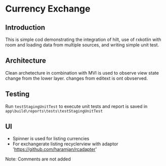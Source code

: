 # Currency Exchange

## Introduction

This is simple cod demonstrating the integration of hilt, use of rxkotlin with room and loading data from multiple sources, and writing simple unit test. 

## Architecture
Clean archetecture in combination with MVI is used to observe view state change from the lower layer. changes from editext is ont obvserved.

## Testing
Run `testStagingUnitTest` to execute unit tests and report is saved in `app\build\reports\tests\testStagingUnitTest`

## UI
 - Spinner is used for listing currencies
 - For exchangerate listing recyclerview with adaptor 'https://github.com/haramjan/rcadapter'
 
Note: Comments are not added 
